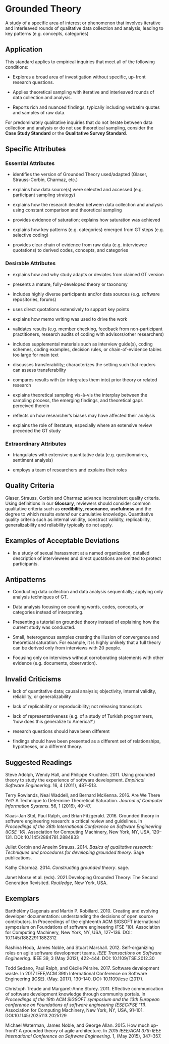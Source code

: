 # Grounded Theory
<standard name="Grounded Theory">

A study of a specific area of interest or phenomenon that involves
iterative and interleaved rounds of qualitative data collection and
analysis, leading to key patterns (e.g. concepts, categories)

## Application 

This standard applies to empirical inquiries that meet all of the
following conditions:

-   Explores a broad area of investigation without specific, up-front
    research questions.

-   Applies theoretical sampling with iterative and interleaved rounds
    of data collection and analysis.

-   Reports rich and nuanced findings, typically including verbatim
    quotes and samples of raw data.

For predominately qualitative inquiries that do not iterate between data
collection and analysis or do not use theoretical sampling, consider the
**Case Study Standard** or the **Qualitative Survey Standard**.

## Specific Attributes 

### Essential Attributes 
<checklist name="Essential">

-	identifies the version of Grounded Theory used/adapted (Glaser, Strauss-Corbin, Charmaz, etc.)

-	explains how data source(s) were selected and accessed (e.g. participant sampling strategy)

-	explains how the research iterated between data collection and analysis using constant comparison and theoretical sampling

-	provides evidence of saturation; explains how saturation was achieved

-	explains how key patterns (e.g. categories) emerged from GT steps (e.g. selective coding)

-	provides clear chain of evidence from raw data (e.g. interviewee quotations) to derived codes, concepts, and categories
</checklist>
     
### Desirable Attributes 
<checklist name="Desirable">

-	explains how and why study adapts or deviates from claimed GT version

-	presents a mature, fully-developed theory or taxonomy

-	includes highly diverse participants and/or data sources (e.g. software repositories, forums)

-	uses direct quotations extensively to support key points

-	explains how memo writing was used to drive the work

-	validates results (e.g. member checking, feedback from non-participant practitioners, research audits of coding with advisors/other researchers)

-	includes supplemental materials such as interview guide(s), coding schemes, coding examples, decision rules, or chain-of-evidence tables too large for main text

-	discusses transferability; characterizes the setting such that readers can assess transferability

-	compares results with (or integrates them into) prior theory or related research

-	explains theoretical sampling vis-à-vis the interplay between the sampling process, the emerging findings, and theoretical gaps perceived therein

-	reflects on how researcher’s biases may have affected their analysis 

-	explains the role of literature, especially where an extensive review preceded the GT study
</checklist>
     
### Extraordinary Attributes 
<checklist name="Extraordinary">

-	triangulates with extensive quantitative data (e.g. questionnaires, sentiment analysis) 

-	employs a team of researchers and explains their roles 
</checklist>

## Quality Criteria 

Glaser, Strauss, Corbin and Charmaz advance inconsistent quality
criteria. Using definitions in our **Glossary**, reviewers should
consider common qualitative criteria such as **credibility**,
**resonance**, **usefulness** and the degree to which results *extend*
our cumulative knowledge. Quantitative quality criteria such as internal
validity, construct validity, replicability, generalizability and
reliability typically do not apply.

## Examples of Acceptable Deviations 

-   In a study of sexual harassment at a named organization, detailed
    description of interviewees and direct quotations are omitted to
    protect participants.

## Antipatterns

-   Conducting data collection and data analysis sequentially; applying
    only analysis techniques of GT.

-   Data analysis focusing on counting words, codes, concepts, or
    categories instead of interpreting.

-   Presenting a tutorial on grounded theory instead of explaining how
    the current study was conducted.

-   Small, heterogenous samples creating the illusion of convergence and
    theoretical saturation. For example, it is highly unlikely that a
    full theory can be derived only from interviews with 20 people.

-   Focusing only on interviews without corroborating statements with
    other evidence (e.g. documents, observation).

## Invalid Criticisms

-   lack of quantitative data; causal analysis; objectivity, internal
    validity, reliability, or generalizability

-   lack of replicability or reproducibility; not releasing transcripts

-   lack of representativeness (e.g. of a study of Turkish programmers,
    'how does this generalize to America?')

-   research questions should have been different

-   findings should have been presented as a different set of
    relationships, hypotheses, or a different theory.

## Suggested Readings 

Steve Adolph, Wendy Hall, and Philippe Kruchten. 2011. Using grounded
theory to study the experience of software development. *Empirical
Software Engineering*. 16, 4 (2011), 487–513.

Terry Rowlands, Neal Waddell, and Bernard McKenna. 2016. Are We There
Yet? A Technique to Determine Theoretical Saturation. *Journal of
Computer Information Systems*. 56, 1 (2016), 40–47.

Klaas-Jan Stol, Paul Ralph, and Brian Fitzgerald. 2016. Grounded theory
in software engineering research: a critical review and guidelines. In
*Proceedings of the 38th International Conference on Software
Engineering (ICSE '16)*. Association for Computing Machinery, New York,
NY, USA, 120–131. DOI: 10.1145/2884781.2884833

Juliet Corbin and Anselm Strauss. 2014. *Basics of qualitative research:
Techniques and procedures for developing grounded theory*. Sage
publications.

Kathy Charmaz. 2014. *Constructing grounded theory*. sage.

Janet Morse et al. (eds). 2021.Developing Grounded Theory: The Second
Generation Revisited. *Routledge*, New York, USA.

## Exemplars

Barthélémy Dagenais and Martin P. Robillard. 2010. Creating and evolving
developer documentation: understanding the decisions of open source
contributors. In Proceedings of the eighteenth ACM SIGSOFT international
symposium on Foundations of software engineering (FSE '10). Association
for Computing Machinery, New York, NY, USA, 127–136. DOI:
10.1145/1882291.1882312

Rashina Hoda, James Noble, and Stuart Marshall. 2012. Self-organizing
roles on agile software development teams. *IEEE Transactions on
Software Engineering*. IEEE 39, 3 (May 2012), 422–444. DOI:
10.1109/TSE.2012.30

Todd Sedano, Paul Ralph, and Cécile Péraire. 2017. Software development
waste. In 2017 IEEE/ACM 39th International Conference on Software
Engineering (ICSE). (May. 2017), 130–140. DOI: 10.1109/icse (2017).

Christoph Treude and Margaret-Anne Storey. 2011. Effective communication
of software development knowledge through community portals. In
*Proceedings of the 19th ACM SIGSOFT symposium and the 13th European
conference on Foundations of software engineering (ESEC/FSE '11)*.
Association for Computing Machinery, New York, NY, USA, 91–101.
DOI:10.1145/2025113.2025129

Michael Waterman, James Noble, and George Allan. 2015. How much
up-front? A grounded theory of agile architecture. In *2015 IEEE/ACM
37th IEEE International Conference on Software Engineering*. 1, (May
2015), 347–357.
</standard>